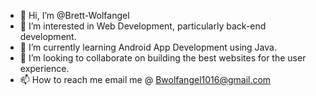 - 👋 Hi, I’m @Brett-Wolfangel
- 👀 I’m interested in Web Development, particularly back-end development.
- 🌱 I’m currently learning Android App Development using Java.
- 💞️ I’m looking to collaborate on building the best websites for the user experience. 
- 📫 How to reach me email me @ Bwolfangel1016@gmail.com

<!---
Brett-Wolfangel/Brett-Wolfangel is a ✨ special ✨ repository because its `README.md` (this file) appears on your GitHub profile.
You can click the Preview link to take a look at your changes.
--->
